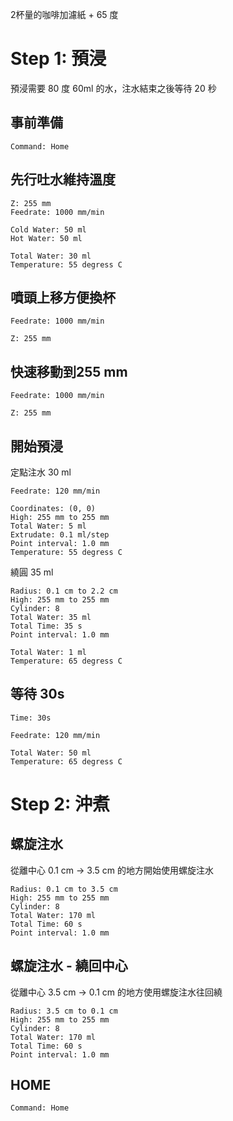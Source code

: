 
2杯量的咖啡加濾紙 + 65 度

# Step 1: 預浸

預浸需要 80 度 60ml 的水，注水結束之後等待 20 秒

## 事前準備

``` operations
Command: Home
```

## 先行吐水維持溫度

``` move
Z: 255 mm
Feedrate: 1000 mm/min
```

``` waste_water
Cold Water: 50 ml
Hot Water: 50 ml
```

``` mix_temperature
Total Water: 30 ml
Temperature: 55 degress C
```

## 噴頭上移方便換杯

``` move
Feedrate: 1000 mm/min
```
``` move
Z: 255 mm
```

## 快速移動到255 mm

``` move
Feedrate: 1000 mm/min
```

``` move
Z: 255 mm
```

## 開始預浸

定點注水 30 ml

``` move
Feedrate: 120 mm/min
```

``` fixed_point
Coordinates: (0, 0)
High: 255 mm to 255 mm
Total Water: 5 ml
Extrudate: 0.1 ml/step
Point interval: 1.0 mm
Temperature: 55 degress C
```

繞圓 35 ml

``` spiral_total_water
Radius: 0.1 cm to 2.2 cm
High: 255 mm to 255 mm
Cylinder: 8
Total Water: 35 ml
Total Time: 35 s
Point interval: 1.0 mm
```

``` mix_temperature
Total Water: 1 ml
Temperature: 65 degress C
```

## 等待 30s

``` wait
Time: 30s
```

``` move
Feedrate: 120 mm/min
```

``` mix_temperature
Total Water: 50 ml
Temperature: 65 degress C
```

# Step 2: 沖煮

## 螺旋注水

從離中心 0.1 cm -> 3.5 cm 的地方開始使用螺旋注水

``` spiral_total_water
Radius: 0.1 cm to 3.5 cm
High: 255 mm to 255 mm
Cylinder: 8
Total Water: 170 ml
Total Time: 60 s
Point interval: 1.0 mm
```

## 螺旋注水 - 繞回中心

從離中心 3.5 cm -> 0.1 cm 的地方使用螺旋注水往回繞

``` spiral_total_water
Radius: 3.5 cm to 0.1 cm
High: 255 mm to 255 mm
Cylinder: 8
Total Water: 170 ml
Total Time: 60 s
Point interval: 1.0 mm
```

## HOME

``` operations
Command: Home
```
